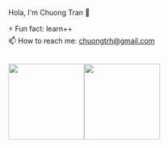 <!--
**chuongtrh/chuongtrh** is a ✨ _special_ ✨ repository because its `README.md` (this file) appears on your GitHub profile.

Here are some ideas to get you started:

- 🔭 I’m currently working on ...
- 🌱 I’m currently learning ...
- 👯 I’m looking to collaborate on ...
- 🤔 I’m looking for help with ...
- 💬 Ask me about ...
- 📫 How to reach me: ...
- 😄 Pronouns: ...
- ⚡ Fun fact: ...
-->

Hola, I'm Chuong Tran 👋

⚡ Fun fact: learn++
<br/>
📫 How to reach me: chuongtrh@gmail.com
<br/>
<br/>

<a href="https://github.com/chuongtrh"><img height="150px" src="https://github-readme-stats.vercel.app/api?username=chuongtrh&show_icons=true&hide_title=true&hide_border=true&theme=graywhite" /><img height="150px" src="https://github-readme-stats.vercel.app/api/top-langs/?username=chuongtrh&show_icons=true&layout=compact&langs_count=6&hide_title=true&hide_border=true&theme=graywhite" /></a>

